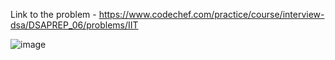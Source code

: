 Link to the problem - https://www.codechef.com/practice/course/interview-dsa/DSAPREP_06/problems/IIT

![image](https://github.com/Haleshot/Competitive-Programming/assets/57552973/7fc43fa4-45d2-4268-a40c-ec4d4f7f44c8)
